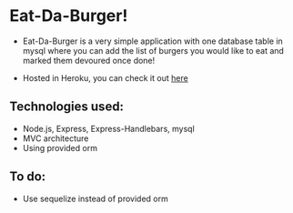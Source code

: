 # Eat-Da-Burger! 

* Eat-Da-Burger is a very simple application with one database table in mysql where you can add the list of burgers you would like to eat and marked them devoured once done!

* Hosted in Heroku, you can check it out [here](https://stormy-spire-36648.herokuapp.com/)

## Technologies used:

* Node.js, Express, Express-Handlebars, mysql
* MVC architecture 
* Using provided orm

## To do:

* Use sequelize instead of provided orm
